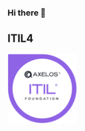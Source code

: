 ### Hi there 👋

 
<h2>ITIL4</h2>
<a href='https://drive.google.com/file/d/19EGwddqs2lKEpAF7lzf1AGu2fBZ40rf2/view' target="_blank" title='ITIL4 Certificate'><img src='/wp-content/uploads/certifications/itil/itil4.png' width='140' alt='' srcorg=''/></a>

<!--
**umarshodi/UmarShodi** is a ✨ _special_ ✨ repository because its `README.md` (this file) appears on your GitHub profile.

Here are some ideas to get you started:

- 🔭 I’m currently working on ...
- 🌱 I’m currently learning ...
- 👯 I’m looking to collaborate on ...
- 🤔 I’m looking for help with ...
- 💬 Ask me about ...
- 📫 How to reach me: ...
- 😄 Pronouns: ...
- ⚡ Fun fact: ...
-->

